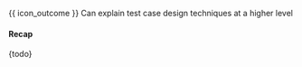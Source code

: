 <span id="prereqs"></span>

<span id="outcomes">{{ icon_outcome }} Can explain test case design techniques at a higher level</span>

<div id="title">

#### Recap

</div>

<div id="body">

{todo}

</div>

<div id="extras">
</div>